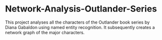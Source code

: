 # Network-Analysis-Outlander-Series
This project analyses all the characters of the Outlander book series by Diana Gabaldon using named entity recognition. It subsequently creates a network graph of the major characters.

